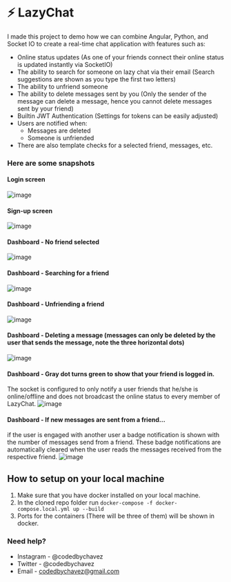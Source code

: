 # ⚡️ LazyChat
I made this project to demo how we can combine Angular, Python, and Socket IO to create a real-time chat application with features such as:

- Online status updates (As one of your friends connect their online status is updated instantly via SocketIO)
- The ability to search for someone on lazy chat via their email (Search suggestions are shown as you type the first two letters)
- The ability to unfriend someone
- The ability to delete messages sent by you (Only the sender of the message can delete a message, hence you cannot delete messages sent by your friend)
- Builtin JWT Authentication (Settings for tokens can be easily adjusted)
- Users are notified when:
  - Messages are deleted
  - Someone is unfriended
- There are also template checks for a selected friend, messages, etc.

### Here are some snapshots

#### Login screen
![image](https://user-images.githubusercontent.com/74829200/135458484-6e779f47-8ea4-465c-ba4e-c04ef7710f85.png)

#### Sign-up screen
![image](https://user-images.githubusercontent.com/74829200/135458719-fffc6fe9-8c95-4e4e-af29-3d92a67a100b.png)

#### Dashboard - No friend selected
![image](https://user-images.githubusercontent.com/74829200/135458949-199fc318-ed72-44c9-a0fb-792009e9a189.png)

#### Dashboard - Searching for a friend
![image](https://user-images.githubusercontent.com/74829200/135459279-b20018f9-046c-48b0-9ea9-69a0d400d9e0.png)

#### Dashboard - Unfriending a friend
![image](https://user-images.githubusercontent.com/74829200/135459522-02c1691a-0ff4-43dc-8554-3c9eb853a9cc.png)

#### Dashboard - Deleting a message (messages can only be deleted by the user that sends the message, note the three horizontal dots)
![image](https://user-images.githubusercontent.com/74829200/135459862-abb47e2e-9ef5-4238-81c1-314965cb3949.png)

#### Dashboard - Gray dot turns green to show that your friend is logged in.
The socket is configured to only notify a user friends that he/she is online/offline and does not broadcast the online status to every member of LazyChat.
![image](https://user-images.githubusercontent.com/74829200/135460921-0b9b67e9-7c6a-4763-a793-c80da142c392.png)

#### Dashboard - If new messages are sent from a friend...
if the user is engaged with another user a badge notification is shown with the number of messages send from a friend. These badge notifications are automatically cleared when the user reads the messages received from the respective friend.
![image](https://user-images.githubusercontent.com/74829200/135461914-7a6f3f42-66f4-4fd8-8bd5-e3c408d3be9d.png)


## How to setup on your local machine
1. Make sure that you have docker installed on your local machine.
2. In the cloned repo folder run `docker-compose -f docker-compose.local.yml up --build`
3. Ports for the containers (There will be three of them) will be shown in docker.

### Need help?
* Instagram - @codedbychavez
* Twitter - @codedbychavez
* Email - codedbychavez@gmail.com


